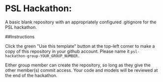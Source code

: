 # PSL Hackathon:

A basic blank repository with an appropriately configured .gitignore for the PSL hackathon.

##Instructions

Click the green "Use this template" button at the top-left corner to make a copy of this repository in your github account. Please name it `psl-hackathon-group-YOUR_GROUP_NUMBER.`

Either group member can create the repository, so long as they give the other member(s) commit access. Your code and models will be reviewed at the end of the hackathon.